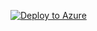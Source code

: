 
[![Deploy to Azure](https://aka.ms/deploytoazurebutton)](https://portal.azure.com/#create/Microsoft.Template/uri/https%3A%2F%2Fraw.githubusercontent.com%2Fscale-tone%2Faz-messaging-demo%2Fmain%2Faz-messaging-demo-3-reliability%2Farm-template.json) 
